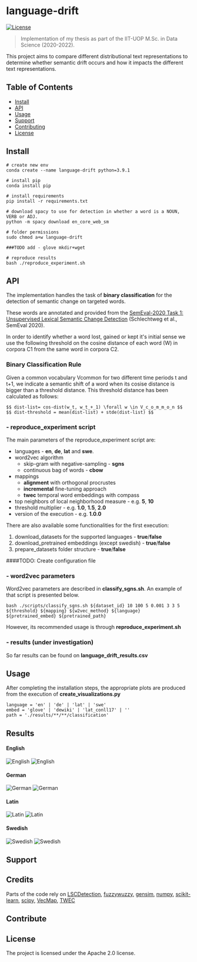 # language-drift


[![License](https://img.shields.io/badge/License-Apache%202.0-blue.svg)](https://opensource.org/licenses/Apache-2.0)

> Implementation of my thesis as part of the IIT-UOP M.Sc. in Data Science (2020-2022). 

This project aims to compare different distributional text representations to determine whether semantic drift occurs and how it impacts the different text representations.


## Table of Contents

- [Install](#install)
- [API](#api)
- [Usage](#usage)
- [Support](#support)
- [Contributing](#contributing)
- [License](#license)

## Install

```
# create new env
conda create --name language-drift python=3.9.1

# install pip
conda install pip

# install requirements
pip install -r requirements.txt

# download spacy to use for detection in whether a word is a NOUN, VERB or ADJ.
python -m spacy download en_core_web_sm

# folder permissions
sudo chmod a+w language-drift

###TODO add - glove mkdir+wget 

# reproduce results
bash ./reproduce_experiment.sh

```

## API
The implementation handles the task of **binary classification** for the detection of semantic change on targeted words.

These words are annotated and provided from the [SemEval-2020 Task 1: Unsupervised Lexical Semantic Change Detection](https://aclanthology.org/2020.semeval-1.1) (Schlechtweg et al., SemEval 2020).

In order to identify whether a word lost, gained or kept it's initial sense we use the following threshold on the cosine distance of each word (W) in corpora C1 from the same word in corpora C2.

### Binary Classification Rule
Given a common vocabulary Vcommon for two different time periods t and t+1, we indicate a semantic shift of a word when its cosise distance is bigger than a threshold distance. This threshold distance has been calculated as follows:

```
$$ dist-list= cos-dist(w_t, w_t_+_1) \forall w \in V_c_o_m_m_o_n $$
$$ dist-threshold = mean(dist-list) + stde(dist-list) $$
```

### - reproduce_experiment script
The main parameters of the reproduce_experiment script are:
- languages - **en**, **de**, **lat** and **swe**.
- word2vec algorithm
  - skip-gram with negative-sampling - **sgns**
  - continuous bag of words - **cbow**
- mappings
  - **alignment** with orthogonal procrustes
  - **incremental** fine-tuning approach
  - **twec** temporal word embeddings with compass
- top neighbors of local neighborhood measure - e.g. **5**, **10**
- threshold multiplier - e.g. **1.0**, **1.5**, **2.0**
- version of the execution - e.g. **1.0.0**

There are also available some functionalities for the first execution:
1. download_datasets for the supported languages   - **true**/**false**
2. download_pretrained embeddings (except swedish) - **true**/**false**
3. prepare_datasets folder structure - **true**/**false**

####TODO: Create configuration file
### - word2vec parameters
Word2vec parameters are described in **classify_sgns.sh**. 
An example of that script is presented below. 
```
bash ./scripts/classify_sgns.sh ${dataset_id} 10 100 5 0.001 3 3 5 ${threshold} ${mapping} ${w2vec_method} ${language} ${pretrained_embed} ${pretrained_path}
```
However, its recommended usage is through **reproduce_experiment.sh**  

### - results (under investigation)
So far results can be found on **language_drift_results.csv**


## Usage
After completing the installation steps, the appropriate plots are produced from the execution of **create_visualizations.py**
```
language = 'en' | 'de' | 'lat' | 'swe'
embed = 'glove' | 'dewiki' | 'lat_conll17' | ''
path = './results/**/**/classification'
```
## Results

#### English

![English](/visualizations/images/en_mappings.png?raw=true "mappings")
![English](/visualizations/images/en_thresholds.png?raw=true "thresholds")

#### German

![German](/visualizations/images/de_mappings.png?raw=true "mappings")
![German](/visualizations/images/de_thresholds.png?raw=true "thresholds")

#### Latin

![Latin](/visualizations/images/lat_mappings.png?raw=true "mappings")
![Latin](/visualizations/images/lat_thresholds.png?raw=true "thresholds")

#### Swedish

![Swedish](/visualizations/images/swe_mappings.png?raw=true "mappings")
![Swedish](/visualizations/images/swe_thresholds.png?raw=true "thresholds")

## Support

## Credits
Parts of the code rely on [LSCDetection](https://github.com/Garrafao/LSCDetection), [fuzzywuzzy](https://github.com/seatgeek/fuzzywuzzy), [gensim](https://github.com/rare-technologies/gensim), [numpy](https://pypi.org/project/numpy/), [scikit-learn](https://pypi.org/project/scikit-learn/), [scipy](https://pypi.org/project/scipy/), [VecMap](https://github.com/artetxem/vecmap), [TWEC](https://github.com/valedica/twec)


## Contribute


## License
The project is licensed under the Apache 2.0 license.

